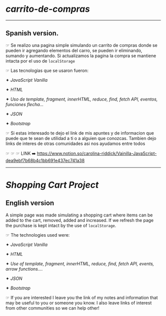 # ***carrito-de-compras***
---
## Spanish version.

☞ Se realizo una pagina simple simulando un carrito de compras donde se pueden ir agregando elementos del carro, se pueden ir eliminando, sumando y aumentando.
Si actualizamos la pagina la compra se mantiene intacta por el uso de `localStorage`

☞  Las tecnologias que se usaron fueron:

✦ *JavaScript Vanilla*

✦ *HTML*

✦ *Uso de template, fragment, innerHTML, reduce, find, fetch API, eventos, funciones flecha...*

✦ *JSON*

✦ *Bootstrap*


☞ Si estas interesado te dejo el link de mis apuntes y de informacion que puede que te sean de utilidad a ti o a alguien que conozcas. Tambien dejo links de interes de otras comunidades asi nos ayudamos entre todos

☞ ☞ ☞  LINK ➡️ https://www.notion.so/carolina-riddick/Vainilla-JavaScript-dea9ebf7b68b4c1bb691e437ec741a38

---
# ***Shopping Cart Project***

## English version 

A simple page was made simulating a shopping cart where items can be added to the cart, removed, added and increased.
If we refresh the page the purchase is kept intact by the use of `localStorage`.

☞ The technologies used were:

✦ *JavaScript Vanilla*

✦ *HTML*

✦ *Use of template, fragment, innerHTML, reduce, find, fetch API, events, arrow functions....*

✦ *JSON*

✦ *Bootstrap*


☞ If you are interested I leave you the link of my notes and information that may be useful to you or someone you know. I also leave links of interest from other communities so we can help other!